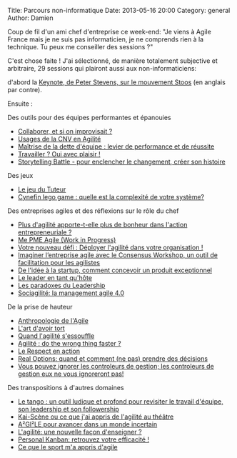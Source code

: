 Title: Parcours non-informatique
Date: 2013-05-16 20:00
Category: general
Author: Damien

Coup de fil d'un ami chef d'entreprise ce week-end: "Je viens à Agile France mais je ne suis pas informaticien, je ne comprends rien à la technique. Tu peux me conseiller des sessions ?"

C'est chose faite ! J'ai sélectionné, de manière totalement subjective et arbitraire, 29 sessions qui plairont aussi aux non-informaticiens: 

d'abord la [Keynote, de Peter Stevens, sur le mouvement Stoos][0] (en anglais par contre).

Ensuite : 

Des outils pour des équipes performantes et épanouies
- [Collaborer, et si on improvisait ?][17]
- [Usages de la CNV en Agilité][26]
- [Maîtrise de la dette d'équipe : levier de performance et de réussite][19]
- [Travailler ? Oui avec plaisir !][20]
- [Storytelling Battle - pour enclencher le changement, créer son histoire][2]

Des jeux
- [Le jeu du Tuteur][8]
- [Cynefin lego game : quelle est la complexité de votre système?][10]

Des entreprises agiles et des réflexions sur le rôle du chef
- [Plus d'agilité apporte-t-elle plus de bonheur dans l'action entrepreneuriale ?][5]
- [Me PME Agile (Work in Progress)][12]
- [Votre nouveau défi : Déployer l'agilité dans votre organisation !][28]
- [Imaginer l’entreprise agile avec le Consensus Workshop, un outil de facilitation pour les agilistes][7]
- [De l'idée à la startup, comment concevoir un produit exceptionnel][1]
- [Le leader en tant qu'hôte][4]
- [Les paradoxes du Leadership][23]
- [Sociagilité: la management agile 4.0][13]

De la prise de hauteur 
- [Anthropologie de l'Agile][16]
- [L'art d'avoir tort][24]
- [Quand l'agilité s'essouffle][21]
- [Agilité : do the wrong thing faster ?][3]
- [Le Respect en action][11]
- [Real Options: quand et comment (ne pas) prendre des décisions][14]
- [Vous pouvez ignorer les controleurs de gestion; les controleurs de gestion eux ne vous ignoreront pas!][15]

Des transpositions à d'autres domaines
- [Le tango : un outil ludique et profond pour revisiter le travail d'équipe, son leadership et son followership][9]
- [Kai-Scène ou ce que j'ai appris de l'agilité au théâtre][22]
- [A²GI²LE pour avancer dans un monde incertain][25]
- [L'agilité: une nouvelle façon d'enseigner ?][18]
- [Personal Kanban: retrouvez votre efficacité !][6]
- [Ce que le sport m'a appris d'agile][27]


[0]: http://www.conference-agile.fr/sessions/from-value-to-values-why-management-has-to-change-and-how-it-is-inspiring-the-solution.html
[1]: http://www.conference-agile.fr/sessions/de-lidee-a-la-startup-comment-concevoir-un-produit-exceptionnel.html
[2]: http://www.conference-agile.fr/sessions/storytelling-battle-pour-enclencher-le-changement-creer-son-histoire.html
[3]: http://www.conference-agile.fr/sessions/agilite-do-the-wrong-thing-faster.html
[4]: http://www.conference-agile.fr/sessions/leader-en-tant-quhote.html
[5]: http://www.conference-agile.fr/sessions/plus-dagilite-apporte-t-elle-plus-de-bonheur-dans-laction-entrepreneuriale.html
[6]: http://www.conference-agile.fr/sessions/personal-kanban-retrouvez-votre-efficacite.html
[7]: http://www.conference-agile.fr/sessions/imaginer-lentreprise-agile-avec-le-consensus-workshop-un-outil-de-facilitation-pour-les-agilistes.html
[8]: http://www.conference-agile.fr/sessions/le-tuteur.html
[9]: http://www.conference-agile.fr/sessions/le-tango-un-outil-ludique-et-profond-pour-revisiter-le-travail-dequipe-son-leadership-et-son-followership.html
[10]: http://www.conference-agile.fr/sessions/cynefin-lego-game-quelle-est-la-complexite-de-votre-systeme.html
[11]: http://www.conference-agile.fr/sessions/le-respect-en-action.html
[12]: http://www.conference-agile.fr/sessions/ma-pme-agile-work-in-progress.html
[13]: http://www.conference-agile.fr/sessions/sociagilite-le-management-agile-40.html
[14]: http://www.conference-agile.fr/sessions/real-options-quand-et-comment-ne-pas-prendre-des-decisions.html
[15]: http://www.conference-agile.fr/sessions/vous-pouvez-ignorer-les-controleurs-de-gestion-les-controleurs-de-gestion-eux-ne-vous-ignoreront-pas.html
[16]: http://www.conference-agile.fr/sessions/anthropologie-de-lagile.html
[17]: http://www.conference-agile.fr/sessions/collaborer-et-si-on-improvisait.html
[18]: http://www.conference-agile.fr/sessions/lagilite-une-nouvelle-facon-denseigner.html
[19]: http://www.conference-agile.fr/sessions/maitrise-de-la-dette-dequipe-levier-de-performance-et-de-reussite.html
[20]: http://www.conference-agile.fr/sessions/travailler-oui-avec-plaisir.html
[21]: http://www.conference-agile.fr/sessions/quand-lagilite-sessouffle.html
[22]: http://www.conference-agile.fr/sessions/kai-scene-ou-ce-que-jai-appris-de-lagilite-au-theatre.html
[23]: http://www.conference-agile.fr/sessions/les-paradoxes-du-leadership.html
[24]: http://www.conference-agile.fr/sessions/lart-davoir-tort.html
[25]: http://www.conference-agile.fr/sessions/a2gi2le-pour-avancer-dans-un-monde-incertain.html
[26]: http://www.conference-agile.fr/sessions/usages-de-la-cnv-en-agilite.html
[27]: http://www.conference-agile.fr/sessions/ce-que-le-sport-ma-appris-dagile.html
[28]: http://www.conference-agile.fr/sessions/votre-nouveau-defi-deployer-lagilite-dans-votre-organisation.html
